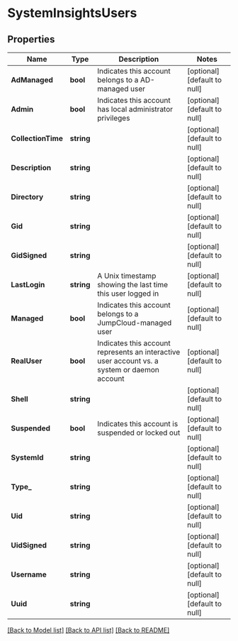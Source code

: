 # SystemInsightsUsers

## Properties
Name | Type | Description | Notes
------------ | ------------- | ------------- | -------------
**AdManaged** | **bool** | Indicates this account belongs to a AD-managed user | [optional] [default to null]
**Admin** | **bool** | Indicates this account has local administrator privileges | [optional] [default to null]
**CollectionTime** | **string** |  | [optional] [default to null]
**Description** | **string** |  | [optional] [default to null]
**Directory** | **string** |  | [optional] [default to null]
**Gid** | **string** |  | [optional] [default to null]
**GidSigned** | **string** |  | [optional] [default to null]
**LastLogin** | **string** | A Unix timestamp showing the last time this user logged in | [optional] [default to null]
**Managed** | **bool** | Indicates this account belongs to a JumpCloud-managed user | [optional] [default to null]
**RealUser** | **bool** | Indicates this account represents an interactive user account vs. a system or daemon account | [optional] [default to null]
**Shell** | **string** |  | [optional] [default to null]
**Suspended** | **bool** | Indicates this account is suspended or locked out | [optional] [default to null]
**SystemId** | **string** |  | [optional] [default to null]
**Type_** | **string** |  | [optional] [default to null]
**Uid** | **string** |  | [optional] [default to null]
**UidSigned** | **string** |  | [optional] [default to null]
**Username** | **string** |  | [optional] [default to null]
**Uuid** | **string** |  | [optional] [default to null]

[[Back to Model list]](../README.md#documentation-for-models) [[Back to API list]](../README.md#documentation-for-api-endpoints) [[Back to README]](../README.md)

